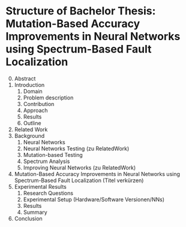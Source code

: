 # Structure of Bachelor Thesis: Mutation-Based Accuracy Improvements in Neural Networks using Spectrum-Based Fault Localization

0. Abstract
1. Introduction
   1. Domain
   2. Problem description
   3. Contribution
   4. Approach
   5. Results
   6. Outline
2. Related Work
2. Background
   1. Neural Networks
   2. Neural Networks Testing (zu RelatedWork)
   3. Mutation-based Testing
   4. Spectrum Analysis
   5. Improving Neural Networks (zu RelatedWork)
3. Mutation-Based Accuracy Improvements in Neural Networks using Spectrum-Based Fault Localization (Titel verkürzen)
4. Experimental Results
   1. Research Questions
   2. Experimental Setup (Hardware/Software Versionen/NNs)
   3. Results
   4. Summary
5. Conclusion